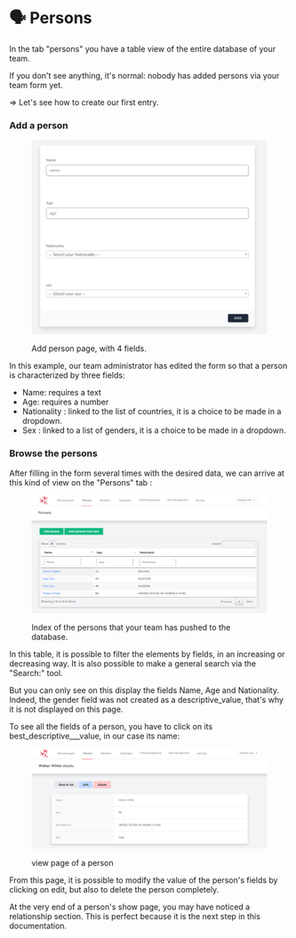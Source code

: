 # 🗣 Persons

In the tab "persons" you have a table view of the entire database of your team.&#x20;

If you don't see anything, it's normal: nobody has added persons via your team form yet.&#x20;

\=> Let's see how to create our first entry.

### Add a person

<figure><img src="../.gitbook/assets/image (12).png" alt=""><figcaption><p>Add person page, with 4 fields.</p></figcaption></figure>

In this example, our team administrator has edited the form so that a person is characterized by three fields:

* Name: requires a text
* Age: requires a number
* Nationality : linked to the list of countries, it is a choice to be made in a dropdown.
* Sex : linked to a list of genders, it is a choice to be made in a dropdown.

### Browse the persons

After filling in the form several times with the desired data, we can arrive at this kind of view on the "Persons" tab :&#x20;

<figure><img src="../.gitbook/assets/image (6) (2).png" alt=""><figcaption><p>Index of the persons that your team has pushed to the database.</p></figcaption></figure>

In this table, it is possible to filter the elements by fields, in an increasing or decreasing way. It is also possible to make a general search via the "Search:" tool.

But you can only see on this display the fields Name, Age and Nationality. Indeed, the gender field was not created as a descriptive\_value, that's why it is not displayed on this page.

To see all the fields of a person, you have to click on its best\_descriptive_\__value, in our case its name:&#x20;

<figure><img src="../.gitbook/assets/image (8).png" alt=""><figcaption><p>view page of a person</p></figcaption></figure>

From this page, it is possible to modify the value of the person's fields by clicking on edit, but also to delete the person completely.



At the very end of a person's show page, you may have noticed a relationship section. This is perfect because it is the next step in this documentation.
